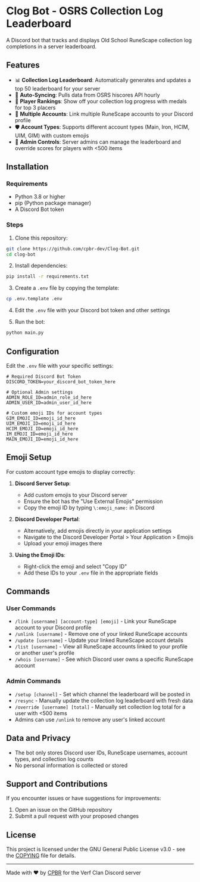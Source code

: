 # Clog Bot - OSRS Collection Log Leaderboard

A Discord bot that tracks and displays Old School RuneScape collection log completions in a server leaderboard.

## Features

- 📊 **Collection Log Leaderboard**: Automatically generates and updates a top 50 leaderboard for your server
- 🔄 **Auto-Syncing**: Pulls data from OSRS hiscores API hourly
- 🏅 **Player Rankings**: Show off your collection log progress with medals for top 3 placers
- 👤 **Multiple Accounts**: Link multiple RuneScape accounts to your Discord profile
- 🛡️ **Account Types**: Supports different account types (Main, Iron, HCIM, UIM, GIM) with custom emojis
- 🔧 **Admin Controls**: Server admins can manage the leaderboard and override scores for players with <500 items

## Installation

### Requirements
- Python 3.8 or higher
- pip (Python package manager)
- A Discord Bot token

### Steps

1. Clone this repository:
```bash
git clone https://github.com/cpbr-dev/Clog-Bot.git
cd clog-bot
```

2. Install dependencies:
```bash
pip install -r requirements.txt
```

3. Create a `.env` file by copying the template:
```bash
cp .env.template .env
```

4. Edit the `.env` file with your Discord bot token and other settings

5. Run the bot:
```bash
python main.py
```

## Configuration

Edit the `.env` file with your specific settings:

```
# Required Discord Bot Token
DISCORD_TOKEN=your_discord_bot_token_here

# Optional Admin settings
ADMIN_ROLE_ID=admin_role_id_here
ADMIN_USER_ID=admin_user_id_here

# Custom emoji IDs for account types
GIM_EMOJI_ID=emoji_id_here
UIM_EMOJI_ID=emoji_id_here
HCIM_EMOJI_ID=emoji_id_here
IM_EMOJI_ID=emoji_id_here
MAIN_EMOJI_ID=emoji_id_here
```
## Emoji Setup

For custom account type emojis to display correctly:

1. **Discord Server Setup**:
    - Add custom emojis to your Discord server
    - Ensure the bot has the "Use External Emojis" permission
    - Copy the emoji ID by typing `\:emoji_name:` in Discord

2. **Discord Developer Portal**:
    - Alternatively, add emojis directly in your application settings
    - Navigate to the Discord Developer Portal > Your Application > Emojis
    - Upload your emoji images there

3. **Using the Emoji IDs**:
    - Right-click the emoji and select "Copy ID"
    - Add these IDs to your `.env` file in the appropriate fields


## Commands

### User Commands

- `/link [username] [account-type] [emoji]` - Link your RuneScape account to your Discord profile
- `/unlink [username]` - Remove one of your linked RuneScape accounts
- `/update [username]` - Update your linked RuneScape account details
- `/list [username]` - View all RuneScape accounts linked to your profile or another user's profile
- `/whois [username]` - See which Discord user owns a specific RuneScape account

### Admin Commands

- `/setup [channel]` - Set which channel the leaderboard will be posted in
- `/resync` - Manually update the collection log leaderboard with fresh data
- `/override [username] [total]` - Manually set collection log total for a user with <500 items
- Admins can use `/unlink` to remove any user's linked account

## Data and Privacy

- The bot only stores Discord user IDs, RuneScape usernames, account types, and collection log counts
- No personal information is collected or stored

## Support and Contributions

If you encounter issues or have suggestions for improvements:
1. Open an issue on the GitHub repository
2. Submit a pull request with your proposed changes

## License

This project is licensed under the GNU General Public License v3.0 - see the [COPYING](COPYING) file for details.

---

Made with ❤️ by [CPBR](https://github.com/cpbr-dev) for the Verf Clan Discord server